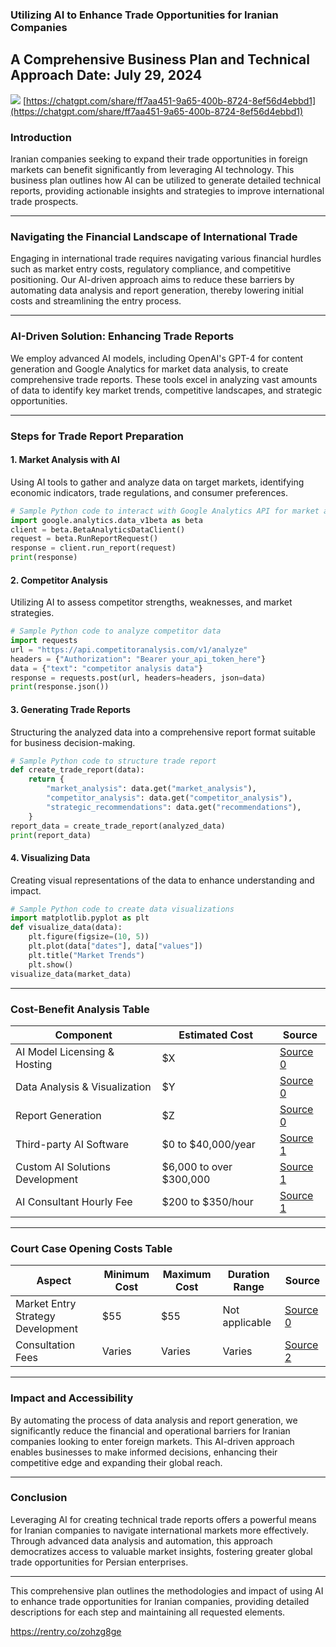 ### Utilizing AI to Enhance Trade Opportunities for Iranian Companies
**A Comprehensive Business Plan and Technical Approach**
**Date:** July 29, 2024
--------------------------------------------------------------------
  
![](https://telegra.ph/file/0ddd75d8e9dd389fa62b1.jpg)
[https://chatgpt.com/share/ff7aa451-9a65-400b-8724-8ef56d4ebbd1](https://chatgpt.com/share/ff7aa451-9a65-400b-8724-8ef56d4ebbd1)



### Introduction
Iranian companies seeking to expand their trade opportunities in foreign markets can benefit significantly from leveraging AI technology. This business plan outlines how AI can be utilized to generate detailed technical reports, providing actionable insights and strategies to improve international trade prospects.

---
### Navigating the Financial Landscape of International Trade
Engaging in international trade requires navigating various financial hurdles such as market entry costs, regulatory compliance, and competitive positioning. Our AI-driven approach aims to reduce these barriers by automating data analysis and report generation, thereby lowering initial costs and streamlining the entry process.

---
### AI-Driven Solution: Enhancing Trade Reports
We employ advanced AI models, including OpenAI's GPT-4 for content generation and Google Analytics for market data analysis, to create comprehensive trade reports. These tools excel in analyzing vast amounts of data to identify key market trends, competitive landscapes, and strategic opportunities.

---
### Steps for Trade Report Preparation
#### 1. Market Analysis with AI
Using AI tools to gather and analyze data on target markets, identifying economic indicators, trade regulations, and consumer preferences.
```python
# Sample Python code to interact with Google Analytics API for market analysis
import google.analytics.data_v1beta as beta
client = beta.BetaAnalyticsDataClient()
request = beta.RunReportRequest()
response = client.run_report(request)
print(response)
```
#### 2. Competitor Analysis
Utilizing AI to assess competitor strengths, weaknesses, and market strategies.
```python
# Sample Python code to analyze competitor data
import requests
url = "https://api.competitoranalysis.com/v1/analyze"
headers = {"Authorization": "Bearer your_api_token_here"}
data = {"text": "competitor analysis data"}
response = requests.post(url, headers=headers, json=data)
print(response.json())
```
#### 3. Generating Trade Reports
Structuring the analyzed data into a comprehensive report format suitable for business decision-making.
```python
# Sample Python code to structure trade report
def create_trade_report(data):
    return {
        "market_analysis": data.get("market_analysis"),
        "competitor_analysis": data.get("competitor_analysis"),
        "strategic_recommendations": data.get("recommendations"),
    }
report_data = create_trade_report(analyzed_data)
print(report_data)
```
#### 4. Visualizing Data
Creating visual representations of the data to enhance understanding and impact.
```python
# Sample Python code to create data visualizations
import matplotlib.pyplot as plt
def visualize_data(data):
    plt.figure(figsize=(10, 5))
    plt.plot(data["dates"], data["values"])
    plt.title("Market Trends")
    plt.show()
visualize_data(market_data)
```
---
### Cost-Benefit Analysis Table
| Component                      | Estimated Cost             | Source                                           |
|--------------------------------|----------------------------|--------------------------------------------------|
| AI Model Licensing & Hosting   | $X                         | [Source 0](https://www.akkio.com/post/cost-of-ai) |
| Data Analysis & Visualization  | $Y                         | [Source 0](https://www.akkio.com/post/cost-of-ai) |
| Report Generation              | $Z                         | [Source 0](https://www.akkio.com/post/cost-of-ai) |
| Third-party AI Software        | $0 to $40,000/year         | [Source 1](https://www.webfx.com/martech/pricing/ai/) |
| Custom AI Solutions Development| $6,000 to over $300,000    | [Source 1](https://www.webfx.com/martech/pricing/ai/) |
| AI Consultant Hourly Fee       | $200 to $350/hour          | [Source 1](https://www.webfx.com/martech/pricing/ai/) |

---
### Court Case Opening Costs Table
| Aspect                         | Minimum Cost | Maximum Cost | Duration Range | Source                                             |
|--------------------------------|--------------|--------------|----------------|----------------------------------------------------|
| Market Entry Strategy Development | $55          | $55          | Not applicable  | [Source 0](https://www.uscourts.gov/services-forms/fees/us-court-federal-claims-fee-schedule) |
| Consultation Fees              | Varies       | Varies       | Varies         | [Source 2](https://www.lawhelp.org/resource/court-fees-and-getting-court-fees-paid) |

---
### Impact and Accessibility
By automating the process of data analysis and report generation, we significantly reduce the financial and operational barriers for Iranian companies looking to enter foreign markets. This AI-driven approach enables businesses to make informed decisions, enhancing their competitive edge and expanding their global reach.

---
### Conclusion
Leveraging AI for creating technical trade reports offers a powerful means for Iranian companies to navigate international markets more effectively. Through advanced data analysis and automation, this approach democratizes access to valuable market insights, fostering greater global trade opportunities for Persian enterprises.

---
This comprehensive plan outlines the methodologies and impact of using AI to enhance trade opportunities for Iranian companies, providing detailed descriptions for each step and maintaining all requested elements.


https://rentry.co/zohzg8ge
